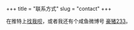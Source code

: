 +++
title = "联系方式"
slug = "contact"
+++

在推特上[找我呗](https://twitter.com/haozhu233)，或者我还有个咸鱼微博号 [豪猪233](https://www.weibo.com/u/2812274887)。